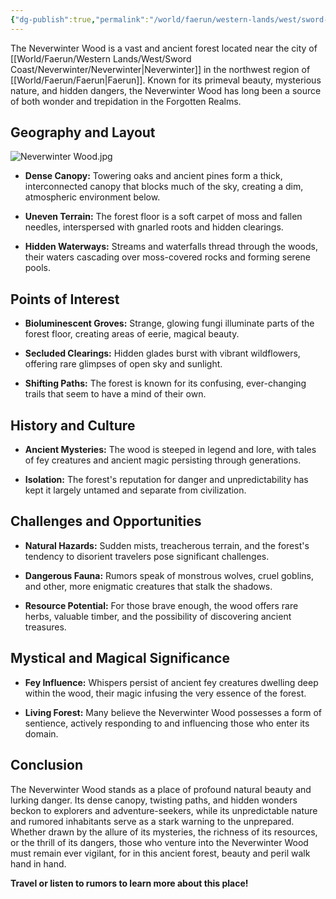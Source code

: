 ```yaml
---
{"dg-publish":true,"permalink":"/world/faerun/western-lands/west/sword-coast/neverwinter-wood/neverwinter-wood/"}
---
```


The Neverwinter Wood is a vast and ancient forest located near the city of [[World/Faerun/Western Lands/West/Sword Coast/Neverwinter/Neverwinter\|Neverwinter]] in the northwest region of [[World/Faerun/Faerun\|Faerun]]. Known for its primeval beauty, mysterious nature, and hidden dangers, the Neverwinter Wood has long been a source of both wonder and trepidation in the Forgotten Realms.
## Geography and Layout

![Neverwinter Wood.jpg](/img/user/Images/Locations/West/Sword%20Coast/Neverwinter%20Wood/Neverwinter%20Wood.jpg)

- **Dense Canopy:** Towering oaks and ancient pines form a thick, interconnected canopy that blocks much of the sky, creating a dim, atmospheric environment below.

- **Uneven Terrain:** The forest floor is a soft carpet of moss and fallen needles, interspersed with gnarled roots and hidden clearings.

- **Hidden Waterways:** Streams and waterfalls thread through the woods, their waters cascading over moss-covered rocks and forming serene pools.

## Points of Interest

- **Bioluminescent Groves:** Strange, glowing fungi illuminate parts of the forest floor, creating areas of eerie, magical beauty.

- **Secluded Clearings:** Hidden glades burst with vibrant wildflowers, offering rare glimpses of open sky and sunlight.

- **Shifting Paths:** The forest is known for its confusing, ever-changing trails that seem to have a mind of their own.

## History and Culture

- **Ancient Mysteries:** The wood is steeped in legend and lore, with tales of fey creatures and ancient magic persisting through generations.

- **Isolation:** The forest's reputation for danger and unpredictability has kept it largely untamed and separate from civilization.

## Challenges and Opportunities

- **Natural Hazards:** Sudden mists, treacherous terrain, and the forest's tendency to disorient travelers pose significant challenges.

- **Dangerous Fauna:** Rumors speak of monstrous wolves, cruel goblins, and other, more enigmatic creatures that stalk the shadows.

- **Resource Potential:** For those brave enough, the wood offers rare herbs, valuable timber, and the possibility of discovering ancient treasures.

## Mystical and Magical Significance

- **Fey Influence:** Whispers persist of ancient fey creatures dwelling deep within the wood, their magic infusing the very essence of the forest.

- **Living Forest:** Many believe the Neverwinter Wood possesses a form of sentience, actively responding to and influencing those who enter its domain.

## Conclusion

The Neverwinter Wood stands as a place of profound natural beauty and lurking danger. Its dense canopy, twisting paths, and hidden wonders beckon to explorers and adventure-seekers, while its unpredictable nature and rumored inhabitants serve as a stark warning to the unprepared. Whether drawn by the allure of its mysteries, the richness of its resources, or the thrill of its dangers, those who venture into the Neverwinter Wood must remain ever vigilant, for in this ancient forest, beauty and peril walk hand in hand.

**Travel or listen to rumors to learn more about this place!**
